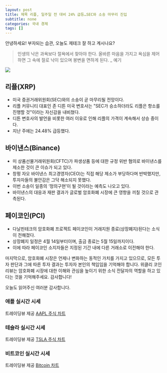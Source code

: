 ```yaml
---
layout: post
title: 제목 리플, 일주일 전 대비 24% 급등…SEC와 소송 마무리 진입
subtitle: none
categories: 국내 경제
tags: []
---
```


안녕하세요! 부자되는 습관, 오늘도 제테크 잘 하고 계시나요?

> 인생의 낙은 과욕보다 절욕에서 찾아야 한다. 올바른 마음을 가지고 욕심을 제어하면 그 속에 절로 낙이 있으며 봉변을 면하게 된다. _ 예기





![](https://source.unsplash.com/800x450/?luxury)

##  리플(XRP) 
- 미국 증권거래위원회(SEC)와의 소송이 곧 마무리될 전망이다. 
- 리플 커뮤니티 대표인 존 디튼 미국 변호사는 "SEC가 승소하더라도 리플은 항소를 진행할 것"이라는 자신감을 내비쳤다.
- 디튼 변호사의 발언을 비롯한 여러 이유로 인해 리플의 가격이 계속해서 상승 중이다. 
- 지난 주에는 24.48% 급등했다. 

## 바이낸스(Binance) 
- 미 상품선물거래위원회(CFTC)가 파생상품 등에 대한 규정 위반 혐의로 바이낸스를 제소한 것이 큰 이슈가 되고 있다. 
- 창펑 자오 바이낸스 최고경영자(CEO)는 직접 해당 제소가 부당하다며 반박했지만, 투자자들의 불안감은 그닥 해소되지 못했다. 
- 이번 소송이 일종의 ‘정의구현’이 될 것이라는 예측도 나오고 있다. 
- 바이낸스의 대응과 재판 결과가 글로벌 암호화폐 시장에 큰 영향을 끼칠 것으로 관측된다. 

## 페이코인(PCI) 
- 다날핀테크의 암호화폐 프로젝트 페이코인이 거래지원 종료(상장폐지)된다는 소식이 전해졌다. 
- 상장폐지 일정은 4월 14일부터이며, 출금 종료는 5월 15일까지이다. 
- 이에 따라 페이코인 소지자들은 지정된 기간 내에 다른 거래소로 이전해야 한다. 

마지막으로, 암호화폐 시장은 언제나 변화하는 동적인 가치를 가지고 있으므로, 모든 투자 판단과 그에 따른 투자 결과는 투자자 본인의 책임임을 기억해야 합니다. 위클리 코인리뷰는 암호화폐 시장에 대한 이해와 관심을 높이기 위한 소식 전달자의 역할을 하고 있다는 것을 기억해주세요. 감사합니다!

오늘도 읽어주신 여러분 감사합니다.

### 애플 실시간 시세


<!-- TradingView Widget BEGIN -->
<div class="tradingview-widget-container">
  <div id="tradingview_6a264"></div>
  <div class="tradingview-widget-copyright">트레이딩뷰 제공 <a href="https://kr.tradingview.com/symbols/NASDAQ-AAPL/" rel="noopener" target="_blank"><span class="blue-text">AAPL 주식 차트</span></a></div>
  <script type="text/javascript" src="https://s3.tradingview.com/tv.js"></script>
  <script type="text/javascript">
  new TradingView.widget(
  {
  "autosize": true,
  "symbol": "NASDAQ:AAPL",
  "interval": "D",
  "timezone": "Asia/Seoul",
  "theme": "light",
  "style": "1",
  "locale": "kr",
  "toolbar_bg": "#f1f3f6",
  "enable_publishing": false,
  "hide_top_toolbar": true,
  "hide_legend": true,
  "save_image": false,
  "container_id": "tradingview_6a264"
}
  );
  </script>
</div>
<!-- TradingView Widget END -->


### 테슬라 실시간 시세


<!-- TradingView Widget BEGIN -->
<div class="tradingview-widget-container">
  <div id="tradingview_39d77"></div>
  <div class="tradingview-widget-copyright">트레이딩뷰 제공 <a href="https://kr.tradingview.com/symbols/NASDAQ-TSLA/" rel="noopener" target="_blank"><span class="blue-text">TSLA 주식 차트</span></a></div>
  <script type="text/javascript" src="https://s3.tradingview.com/tv.js"></script>
  <script type="text/javascript">
  new TradingView.widget(
  {
  "autosize": true,
  "symbol": "NASDAQ:TSLA",
  "interval": "D",
  "timezone": "Asia/Seoul",
  "theme": "light",
  "style": "1",
  "locale": "kr",
  "toolbar_bg": "#f1f3f6",
  "enable_publishing": false,
  "hide_top_toolbar": true,
  "hide_legend": true,
  "save_image": false,
  "container_id": "tradingview_39d77"
}
  );
  </script>
</div>
<!-- TradingView Widget END -->


### 비트코인 실시간 시세


<!-- TradingView Widget BEGIN -->
<div class="tradingview-widget-container">
  <div id="tradingview_3f91e"></div>
  <div class="tradingview-widget-copyright">트레이딩뷰 제공 <a href="https://kr.tradingview.com/symbols/BTCUSD/?exchange=BITSTAMP" rel="noopener" target="_blank"><span class="blue-text">Bitcoin 차트</span></a></div>
  <script type="text/javascript" src="https://s3.tradingview.com/tv.js"></script>
  <script type="text/javascript">
  new TradingView.widget(
  {
  "autosize": true,
  "symbol": "BITSTAMP:BTCUSD",
  "interval": "D",
  "timezone": "Asia/Seoul",
  "theme": "light",
  "style": "1",
  "locale": "kr",
  "toolbar_bg": "#f1f3f6",
  "enable_publishing": false,
  "hide_top_toolbar": true,
  "hide_legend": true,
  "save_image": false,
  "container_id": "tradingview_3f91e"
}
  );
  </script>
</div>
<!-- TradingView Widget END -->

